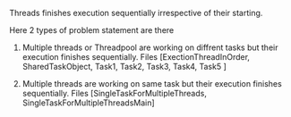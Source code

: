 Threads finishes execution sequentially irrespective of their starting.

Here 2 types of problem statement are there

1.  Multiple threads or Threadpool are working on diffrent tasks but their execution finishes sequentially. 
    Files [ExectionThreadInOrder, SharedTaskObject, Task1, Task2, Task3, Task4, Task5 ]

2.  Multiple threads are working on same task but their execution finishes sequentially. 
    Files [SingleTaskForMultipleThreads, SingleTaskForMultipleThreadsMain]

